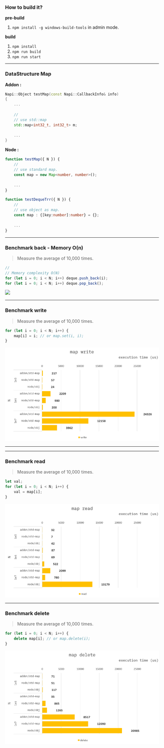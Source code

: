 ### How to build it?

**pre-build**

1. `npm install -g windows-build-tools` in admin mode.

**build**

1. `npm install`
2. `npm run build`
3. `npm run start`

---

### DataStructure Map

**Addon :**

```cpp
Napi::Object testMap(const Napi::CallbackInfo& info)
{
    ...

    //
    // use std::map
    std::map<int32_t, int32_t> m;

    ...
}
```

**Node :**

```ts
function testMap({ N }) {
    //
    // use standard map.
    const map = new Map<number, number>();

    ...
}
```

```ts
function testDequeTrr({ N }) {
    //
    // use object as map.
    const map : {[key:number]:number} = {};

    ...
}
```

---

### Benchmark back - Memory O(n)

> Measure the average of 10,000 times.

```ts
//
// Memory complexity O(N)
for (let i = 0; i < N; i++) deque.push_back(i);
for (let i = 0; i < N; i++) deque.pop_back();
```

![](./resource/benchmark-back-on.png)

---

### Benchmark write

> Measure the average of 10,000 times.

```ts
for (let i = 0; i < N; i++) {
    map[i] = i; // or map.set(i, i);
}
```

![](./resource/benchmark-write.png)

---

---

### Benchmark read

> Measure the average of 10,000 times.

```ts
let val;
for (let i = 0; i < N; i++) {
    val = map[i];
}
```

![](./resource/benchmark-read.png)

---

### Benchmark delete

> Measure the average of 10,000 times.

```ts
for (let i = 0; i < N; i++) {
    delete map[i]; // or map.delete(i);
}
```

![](./resource/benchmark-delete.png)
